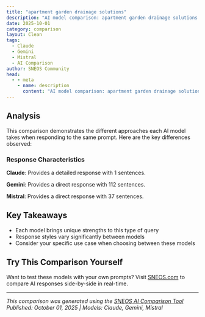 ```yaml
---
title: "apartment garden drainage solutions"
description: "AI model comparison: apartment garden drainage solutions..."
date: 2025-10-01
category: comparison
layout: Clean
tags:
  - Claude
  - Gemini
  - Mistral
  - AI Comparison
author: SNEOS Community
head:
  - - meta
    - name: description
      content: "AI model comparison: apartment garden drainage solutions..."
---
```


<ChatComparison
  title="apartment garden drainage solutions"
  prompt="apartment garden drainage solutions"
  :responses='{
    "Claude": "Here are effective drainage solutions for apartment gardens:\n\n## **Container Gardens**\n- **Drainage holes**: Ensure all pots have adequate holes in the bottom\n- **Saucers with gaps**: Use pot feet or risers to lift containers above saucers\n- **Layered drainage**: Add gravel, perlite, or broken pottery at pot bottom\n- **Well-draining soil mix**: Use potting mix with perlite, vermiculite, or coarse sand\n\n## **Balcony/Patio Solutions**\n- **Raised planters**: Elevate containers on blocks or plant stands\n- **Drainage mats**: Place under containers to protect surfaces\n- **French drains**: For larger balcony gardens, install simple gravel channels\n- **Sloped surfaces**: Ensure slight tilt away from building walls\n\n## **Indoor Gardens**\n- **Double-pot system**: Plant in inner pot with holes, place in decorative outer pot\n- **Humidity trays**: Gravel-filled trays that catch excess water\n- **Self-watering systems**: Containers with built-in water reservoirs\n- **Moisture meters**: Monitor soil wetness to prevent overwatering\n\n## **Vertical Gardens**\n- **Cascading drainage**: Upper planters drain into lower ones\n- **Wall-mounted systems**: Include built-in drainage channels\n- **Pocket planters**: Choose designs with drainage holes and backing protection\n\n## **Quick Fixes**\n- Drill additional holes in containers\n- Add activated charcoal to prevent water stagnation\n- Use lightweight, fast-draining potting mixes\n- Install simple gutters for water collection\n\nWould you like specific advice for your particular apartment garden setup?",
    "Gemini": "Okay, let\u0027s talk about drainage solutions for your apartment garden.  Poor drainage is a common problem that can lead to root rot, fungal diseases, and unhappy plants (or even dead ones!).  Here\u0027s a breakdown of common issues and solutions, considering both indoor and outdoor apartment gardening:\n\n**I. Understanding the Problem: Why Drainage Matters**\n\n*   **Root Rot:** Plant roots need oxygen.  Soggy soil fills the air pockets, suffocating the roots.  Anaerobic bacteria thrive in these conditions, leading to root rot.\n*   **Nutrient Imbalance:** Waterlogged soil can leach nutrients out of the soil, or it can prevent the plant from absorbing nutrients properly.\n*   **Fungal Diseases:** Damp conditions promote fungal growth, which can attack plant leaves, stems, and roots.\n\n**II. Diagnosing Your Drainage Issue**\n\n*   **Slow Draining Soil:**  Water sits on the surface for a long time after watering, or the soil stays consistently wet.\n*   **Waterlogged Potting Mix:** When you water, water pools in the bottom of the pot and doesn\u0027t drain out quickly.\n*   **Stunted Growth/Yellowing Leaves:**  These can be signs of overwatering or root problems caused by poor drainage.\n*   **Musty Smell:**  A constant musty or sour smell coming from the soil can indicate anaerobic conditions.\n*   **Visible Mold/Algae:** Green or white mold or algae growing on the soil surface is a sign of excessive moisture.\n\n**III. Drainage Solutions:  A Comprehensive Guide**\n\nLet\u0027s break down solutions by category:\n\n**A. Potting Mix Matters**\n\n*   **Choose the Right Mix:**\n    *   **General Purpose:** Many potting mixes are fine, but some are designed for specific plants.\n    *   **Cactus/Succulent Mix:**  These are very well-draining and ideal for plants that don\u0027t like to be consistently wet.  They often contain more sand or perlite.\n    *   **African Violet Mix:**  Tends to be lighter and airier than general-purpose mix.\n    *   **Avoid Garden Soil:**  Garden soil is too dense and doesn\u0027t drain well in containers.  It can also contain pests and diseases.\n*   **Amend Your Potting Mix:**\n    *   **Perlite:**  A lightweight, volcanic glass that improves drainage and aeration.  Mix it in with your potting mix (about 10-25% by volume).\n    *   **Vermiculite:** Helps with moisture retention and aeration. Less drainage, more about balanced moisture. Useful for plants that like consistent moisture but not waterlogging.\n    *   **Coarse Sand:**  (Horticultural sand or builder\u0027s sand) Can improve drainage, but use it sparingly.  Play sand is too fine and can compact.\n    *   **Orchid Bark (Small Pieces):** Adds great drainage and aeration, especially good for orchids and plants that like air around their roots.\n    *   **Coco Coir:** A sustainable alternative to peat moss. It retains moisture well but also provides good aeration. You can find it in various forms (bricks, loose fiber) and mix it with other ingredients.\n*   **Recipe Example (General Improvement):** 2 parts potting mix, 1 part perlite, 1 part coco coir.\n\n**B. Container Selection and Preparation**\n\n*   **Drainage Holes are Essential:** Make sure your pots have adequate drainage holes at the bottom. At least one large hole, or several smaller ones.\n*   **Elevate Your Pots:** Elevating your pots slightly improves drainage and airflow.\n    *   **Pot Feet/Stands:**  These lift the pot off the ground, allowing water to escape more easily.\n    *   **Gravel/Rocks (Caution):**  Putting a layer of gravel or rocks at the *bottom* of the pot is generally *not* recommended.  It can actually create a perched water table, where water sits above the gravel layer, saturating the soil above. (The water table is the level below which the ground is saturated with water.)\n*   **Proper Pot Size:**  Don\u0027t use a pot that\u0027s too large for your plant.  Excess soil can stay wet for too long.\n\n**C. Watering Practices**\n\n*   **Water Only When Necessary:**  The most common cause of drainage problems is overwatering.  Let the top inch or two of soil dry out before watering again.\n*   **Check the Soil Moisture:**  Use your finger to check the soil moisture.  A moisture meter can also be helpful.\n*   **Water Thoroughly:** When you do water, water deeply until water drains out of the drainage holes.  This ensures that the entire root ball is moistened.\n*   **Empty Saucers:**  Always empty the saucer or tray beneath the pot after watering.  Don\u0027t let the pot sit in standing water.\n*   **Bottom Watering:**  For some plants, you can water from the bottom by placing the pot in a tray of water and allowing the soil to absorb the water through the drainage holes.  Remove the pot from the water when the surface of the soil is moist.\n*   **Consider the Plant\u0027s Needs:**  Different plants have different watering requirements.  Research the specific needs of your plants.\n\n**D. Outdoor Specific Considerations (Balconies, Patios)**\n\n*   **Waterproof Containers:**  If you\u0027re using pots on a balcony, make sure they are waterproof to prevent water damage to the balcony below.\n*   **Consider Weight:**  Wet soil and large pots can be very heavy.  Make sure your balcony or patio can support the weight.  Consider using lightweight pots made of plastic or resin.\n*   **Rain Exposure:**  If your plants are exposed to rain, they may need less frequent watering.  Monitor the soil moisture closely.  If you live in a very rainy area, consider covering your plants during heavy downpours.\n*   **Drainage Mats:**  Use drainage mats under your pots to protect your balcony or patio from water stains.\n*   **Slope:** Ensure your balcony/patio has a slight slope to help water drain away properly.\n\n**E. Troubleshooting Specific Situations**\n\n*   **Plant Already Suffering from Root Rot:**\n    1.  **Remove the plant from the pot.**\n    2.  **Gently wash away as much of the old soil as possible.**\n    3.  **Inspect the roots.**  Healthy roots are firm and white or tan.  Rotten roots are mushy, brown, or black.\n    4.  **Cut away any rotten roots with clean scissors or pruners.**\n    5.  **Repot the plant in a new pot with fresh, well-draining potting mix.**\n    6.  **Water sparingly and monitor the plant closely.**\n*   **No Drainage Holes:**  Drilling drainage holes into a pot is ideal. If that\u0027s not possible, you could try:\n    *   **Using a liner pot:** Place the plant in a smaller pot with drainage holes, and then place that pot inside the decorative pot. Empty the outer pot after watering.\n    *   **Adding a thick layer of very coarse material at the bottom:** Like lava rock. This is *not* the best solution, as mentioned earlier, but might provide minimal relief. Be very careful not to overwater.\n\n**F. Long-Term Prevention**\n\n*   **Regularly Check Drainage:**  Make sure drainage holes aren\u0027t clogged with soil or roots.\n*   **Re-pot Periodically:**  Re-pot plants every 1-2 years with fresh potting mix.  This helps to improve drainage and provide fresh nutrients.\n*   **Observe Your Plants:**  Pay attention to your plants\u0027 needs and adjust your watering practices accordingly.\n\n**In summary, here\u0027s a prioritized list of things to do:**\n\n1.  **Use a well-draining potting mix.** This is the foundation.\n2.  **Ensure pots have adequate drainage holes.**\n3.  **Water correctly.**  Don\u0027t overwater.  Check soil moisture before watering.\n4.  **Elevate pots for airflow.**\n5.  **Empty saucers promptly.**\n6.  **Consider specific plant needs.**\n\nBy following these tips, you can create a thriving apartment garden with healthy, happy plants! Remember to observe your plants carefully and adjust your care as needed. Good luck!\n",
    "Mistral": "Creating an effective drainage system for an apartment garden is crucial to ensure that your plants thrive. Here are some solutions to improve drainage in your apartment garden:\n\n### 1. **Use Well-Draining Soil**\n   - **Potting Mix**: Choose a high-quality potting mix that is specifically designed for container gardening. These mixes often include perlite, vermiculite, or coconut coir, which help with drainage.\n   - **Soil Amendments**: Add materials like sand, perlite, or vermiculite to your soil to improve its drainage properties.\n\n### 2. **Select the Right Containers**\n   - **Drainage Holes**: Ensure that your pots have adequate drainage holes at the bottom. If your pots don\u0027t have holes, you can drill them yourself.\n   - **Material**: Use pots made of materials that allow for good drainage, such as terracotta or plastic with drainage holes.\n\n### 3. **Raised Beds or Planters**\n   - **Raised Beds**: If you have a balcony or a small outdoor space, consider using raised beds with good drainage.\n   - **Planters**: Use planters with built-in drainage systems or add a layer of gravel at the bottom to facilitate drainage.\n\n### 4. **Gravel or Pebbles**\n   - **Bottom Layer**: Add a layer of gravel or pebbles at the bottom of your pots to create a drainage layer. This helps prevent water from sitting at the bottom and causing root rot.\n\n### 5. **Drainage Trays**\n   - **Trays with Holes**: Use drainage trays that have holes to allow excess water to escape. This prevents water from pooling and causing damage to your plants.\n\n### 6. **Watering Techniques**\n   - **Frequency**: Water your plants less frequently but more thoroughly. This encourages deeper root growth and better drainage.\n   - **Bottom Watering**: Place your pots in a tray of water and allow the plants to absorb water from the bottom up. This method can help prevent overwatering.\n\n### 7. **Mulch**\n   - **Organic Mulch**: Use organic mulch like wood chips or straw to help retain moisture while allowing excess water to drain away.\n\n### 8. **Hydroponic Systems**\n   - **Hydroponics**: Consider using hydroponic systems that provide a controlled environment for water and nutrient delivery, ensuring optimal drainage.\n\n### 9. **Self-Watering Pots**\n   - **Self-Watering**: Use self-watering pots that have a reservoir at the bottom. These pots allow plants to draw water as needed, reducing the risk of overwatering.\n\n### 10. **Plant Selection**\n   - **Drought-Tolerant Plants**: Choose plants that are drought-tolerant and require less water, such as succulents, cacti, and certain herbs.\n\n### 11. **Regular Maintenance**\n   - **Check Drainage**: Regularly check your pots for proper drainage. If water is not draining well, consider repotting with fresh soil and ensuring the drainage holes are clear.\n   - **Clean Drainage Holes**: Keep drainage holes clear of debris and soil to ensure water can flow freely.\n\nBy implementing these solutions, you can create a well-draining environment for your apartment garden, ensuring that your plants stay healthy and thrive."
  }'
  published-date="18:05"
/>

## Analysis

This comparison demonstrates the different approaches each AI model takes when responding to the same prompt. Here are the key differences observed:

### Response Characteristics

**Claude**: Provides a detailed response with 1 sentences. 

**Gemini**: Provides a direct response with 112 sentences. 

**Mistral**: Provides a direct response with 37 sentences. 

## Key Takeaways

- Each model brings unique strengths to this type of query
- Response styles vary significantly between models
- Consider your specific use case when choosing between these models

## Try This Comparison Yourself

Want to test these models with your own prompts? Visit [SNEOS.com](https://sneos.com) to compare AI responses side-by-side in real-time.

---

*This comparison was generated using the [SNEOS AI Comparison Tool](https://sneos.com)*
*Published: October 01, 2025 | Models: Claude, Gemini, Mistral*
